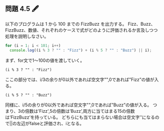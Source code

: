 ## 問題 4.5 🖋️

以下のプログラムは 1 から 100 までの FizzBuzz を出力する。
Fizz、Buzz、FizzBuzz、数値、それぞれのケースで式がどのように評価されるか言及しつつ処理を説明しなさい。

```javascript
for (i = 1; i < 101; i++)
  console.log((i % 3 ? "" : "Fizz") + (i % 5 ? "" : "Buzz") || i);
```

まず、for文で1〜100の値を渡していく。

`(i % 3 ? "" : "Fizz")`

ここの部分では、i/3の余りが0以外であれば空文字"",0であれば”Fizz”の値が入る。

`(i % 5 ? "" : "Buzz")`

同様に、i/5の余りが0以外であれば空文字"",0であれば”Buzz”の値が入る。
つまり、3の倍数は’Fizz',5の倍数は’Buzz’,両方に当てはまる15の倍数は’FizzBuzz’を持っている。
どちらにも当てはまらない場合は空文字’’になるので||の左辺がfalseと評価され、iとなる。
